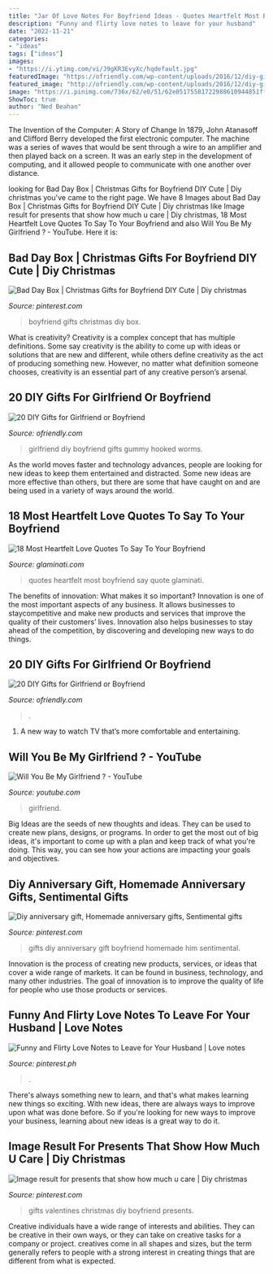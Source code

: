 ```yaml
---
title: "Jar Of Love Notes For Boyfriend Ideas - Quotes Heartfelt Most Boyfriend Say Quote Glaminati"
description: "Funny and flirty love notes to leave for your husband"
date: "2022-11-21"
categories:
- "ideas"
tags: ["ideas"]
images:
- "https://i.ytimg.com/vi/J9gKR3EvyXc/hqdefault.jpg"
featuredImage: "https://ofriendly.com/wp-content/uploads/2016/12/diy-gifts-for-girlfriend-or-boyfriend/3-diy-gifts-for-girlfriend-or-boyfriend.jpg"
featured_image: "http://ofriendly.com/wp-content/uploads/2016/12/diy-gifts-for-girlfriend-or-boyfriend/6-diy-gifts-for-girlfriend-or-boyfriend.jpg"
image: "https://i.pinimg.com/736x/62/e0/51/62e05175581722988610944851ffeb55.jpg"
ShowToc: true
author: "Ned Beahan"
---
```



The Invention of the Computer: A Story of Change
In 1879, John Atanasoff and Clifford Berry developed the first electronic computer. The machine was a series of waves that would be sent through a wire to an amplifier and then played back on a screen. It was an early step in the development of computing, and it allowed people to communicate with one another over distance.

	

		
looking for Bad Day Box | Christmas Gifts for Boyfriend DIY Cute | Diy christmas you've came to the right page. We have 8 Images about Bad Day Box | Christmas Gifts for Boyfriend DIY Cute | Diy christmas like Image result for presents that show how much u care | Diy christmas, 18 Most Heartfelt Love Quotes To Say To Your Boyfriend and also Will You Be My Girlfriend ? - YouTube. Here it is:
		
    
## Bad Day Box | Christmas Gifts For Boyfriend DIY Cute | Diy Christmas

<img loading=lazy src="https://i.pinimg.com/736x/62/e0/51/62e05175581722988610944851ffeb55.jpg" onerror="this.onerror=null;this.src='https://tse1.mm.bing.net/th?id=OIP.GTzPpXphI9PswwEspLa3aQHaJ4&amp;pid=15.1';" alt="Bad Day Box | Christmas Gifts for Boyfriend DIY Cute | Diy christmas">

_Source: pinterest.com_

>boyfriend gifts christmas diy box. 

	

What is creativity?
Creativity is a complex concept that has multiple definitions. Some say creativity is the ability to come up with ideas or solutions that are new and different, while others define creativity as the act of producing something new. However, no matter what definition someone chooses, creativity is an essential part of any creative person’s arsenal.

    
## 20 DIY Gifts For Girlfriend Or Boyfriend

<img loading=lazy src="https://ofriendly.com/wp-content/uploads/2016/12/diy-gifts-for-girlfriend-or-boyfriend/3-diy-gifts-for-girlfriend-or-boyfriend.jpg" onerror="this.onerror=null;this.src='https://tse2.mm.bing.net/th?id=OIP.cVATLo-PKe52Kh3D4SODiwHaNJ&amp;pid=15.1';" alt="20 DIY Gifts for Girlfriend or Boyfriend">

_Source: ofriendly.com_

>girlfriend diy boyfriend gifts gummy hooked worms. 

	

As the world moves faster and technology advances, people are looking for new ideas to keep them entertained and distracted. Some new ideas are more effective than others, but there are some that have caught on and are being used in a variety of ways around the world.

    
## 18 Most Heartfelt Love Quotes To Say To Your Boyfriend

<img loading=lazy src="http://glaminati.com/wp-content/uploads/2016/07/most-heartfelt-love-quotes-2-334x500.jpg" onerror="this.onerror=null;this.src='https://tse1.mm.bing.net/th?id=OIP.if_8ENFGALXT9AA5Sp-mBQAAAA&amp;pid=15.1';" alt="18 Most Heartfelt Love Quotes To Say To Your Boyfriend">

_Source: glaminati.com_

>quotes heartfelt most boyfriend say quote glaminati. 

	

The benefits of innovation: What makes it so important?
Innovation is one of the most important aspects of any business. It allows businesses to staycompetitive and make new products and services that improve the quality of their customers’ lives. Innovation also helps businesses to stay ahead of the competition, by discovering and developing new ways to do things.

    
## 20 DIY Gifts For Girlfriend Or Boyfriend

<img loading=lazy src="http://ofriendly.com/wp-content/uploads/2016/12/diy-gifts-for-girlfriend-or-boyfriend/6-diy-gifts-for-girlfriend-or-boyfriend.jpg" onerror="this.onerror=null;this.src='https://tse1.mm.bing.net/th?id=OIP.VnIebUvP8OTjzlFzX6tfNQHaLG&amp;pid=15.1';" alt="20 DIY Gifts for Girlfriend or Boyfriend">

_Source: ofriendly.com_

>. 

	

1. A new way to watch TV that’s more comfortable and entertaining.

    
## Will You Be My Girlfriend ? - YouTube

<img loading=lazy src="https://i.ytimg.com/vi/J9gKR3EvyXc/hqdefault.jpg" onerror="this.onerror=null;this.src='https://tse4.mm.bing.net/th?id=OIP.OPhZwtD7O0YE7mqC_2Ww9wHaFj&amp;pid=15.1';" alt="Will You Be My Girlfriend ? - YouTube">

_Source: youtube.com_

>girlfriend. 

	

Big Ideas are the seeds of new thoughts and ideas. They can be used to create new plans, designs, or programs. In order to get the most out of big ideas, it's important to come up with a plan and keep track of what you're doing. This way, you can see how your actions are impacting your goals and objectives.

    
## Diy Anniversary Gift, Homemade Anniversary Gifts, Sentimental Gifts

<img loading=lazy src="https://i.pinimg.com/originals/e2/72/4e/e2724e543e5b5e08e080b6db686b52b6.jpg" onerror="this.onerror=null;this.src='https://tse4.mm.bing.net/th?id=OIP.jQ__5s8yUqEqNht4Nd1RlgHaJ4&amp;pid=15.1';" alt="Diy anniversary gift, Homemade anniversary gifts, Sentimental gifts">

_Source: pinterest.com_

>gifts diy anniversary gift boyfriend homemade him sentimental. 

	

Innovation is the process of creating new products, services, or ideas that cover a wide range of markets. It can be found in business, technology, and many other industries. The goal of innovation is to improve the quality of life for people who use those products or services.

    
## Funny And Flirty Love Notes To Leave For Your Husband | Love Notes

<img loading=lazy src="https://i.pinimg.com/736x/73/d3/37/73d337297886dc826d999f3f372308a6.jpg" onerror="this.onerror=null;this.src='https://tse4.mm.bing.net/th?id=OIP.Iuw-jS6hohM5sW_0z5ImEwHaLH&amp;pid=15.1';" alt="Funny and Flirty Love Notes to Leave for Your Husband | Love notes">

_Source: pinterest.ph_

>. 

	

There's always something new to learn, and that's what makes learning new things so exciting. With new ideas, there are always ways to improve upon what was done before. So if you're looking for new ways to improve your business, learning about new ideas is a great way to do it.

    
## Image Result For Presents That Show How Much U Care | Diy Christmas

<img loading=lazy src="https://i.pinimg.com/736x/7d/24/e8/7d24e88537d4718223216ebc7a660263.jpg" onerror="this.onerror=null;this.src='https://tse2.mm.bing.net/th?id=OIP.eQuQwUSsTeHQtrGZeRuqHQHaLG&amp;pid=15.1';" alt="Image result for presents that show how much u care | Diy christmas">

_Source: pinterest.com_

>gifts valentines christmas diy boyfriend presents. 

	

Creative individuals have a wide range of interests and abilities. They can be creative in their own ways, or they can take on creative tasks for a company or project. creatives come in all shapes and sizes, but the term generally refers to people with a strong interest in creating things that are different from what is expected.

